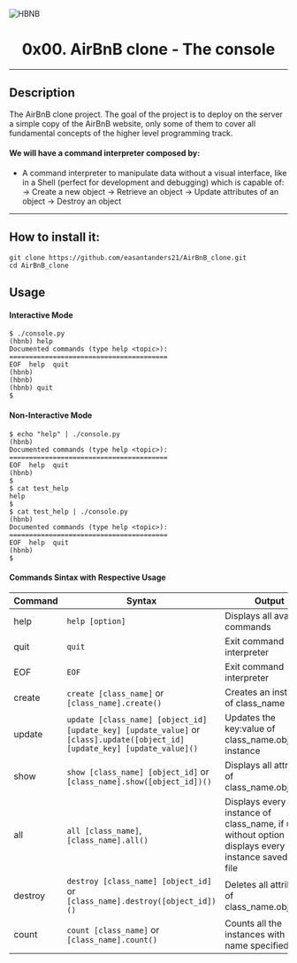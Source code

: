 ![HBNB](https://i.imgur.com/knu0CXq.png)

<h1 align="center">0x00. AirBnB clone - The console</h1>
<p align="center"></p>

---

## Description

The AirBnB clone project. The goal of the project is to deploy on the server a simple copy of the AirBnB website, only some of them to cover all fundamental concepts of the higher level programming track.

#### We will have a command interpreter composed by:

- A command interpreter to manipulate data without a visual interface, like in a Shell (perfect for development and debugging) which is capable of:
  -> Create a new object
  -> Retrieve an object
  -> Update attributes of an object
  -> Destroy an object

---

## How to install it:

```
git clone https://github.com/easantanders21/AirBnB_clone.git
cd AirBnB_clone
```

## Usage

#### Interactive Mode

```
$ ./console.py
(hbnb) help
Documented commands (type help <topic>):
========================================
EOF  help  quit
(hbnb)
(hbnb)
(hbnb) quit
$
```

#### Non-Interactive Mode

```
$ echo "help" | ./console.py
(hbnb)
Documented commands (type help <topic>):
========================================
EOF  help  quit
(hbnb)
$
$ cat test_help
help
$
$ cat test_help | ./console.py
(hbnb)
Documented commands (type help <topic>):
========================================
EOF  help  quit
(hbnb)
$
```

#### Commands Sintax with Respective Usage

| Command | Syntax                                                                                                                      | Output                                                                                                  |
| ------- | --------------------------------------------------------------------------------------------------------------------------- | ------------------------------------------------------------------------------------------------------- |
| help    | `help [option]`                                                                                                             | Displays all available commands                                                                         |
| quit    | `quit`                                                                                                                      | Exit command interpreter                                                                                |
| EOF     | `EOF`                                                                                                                       | Exit command interpreter                                                                                |
| create  | `create [class_name]` or `[class_name].create()`                                                                            | Creates an instance of class_name                                                                       |
| update  | `update [class_name] [object_id] [update_key] [update_value]` or `[class].update([object_id] [update_key] [update_value]()` | Updates the key:value of class_name.object_id instance                                                  |
| show    | `show [class_name] [object_id]` or `[class_name].show([object_id])()`                                                       | Displays all attributes of class_name.object_id                                                         |
| all     | `all [class_name]`, `[class_name].all()`                                                                                    | Displays every instance of class_name, if used without option displays every instance saved to the file |
| destroy | `destroy [class_name] [object_id]` or `[class_name].destroy([object_id])()`                                                 | Deletes all attributes of class_name.object_id                                                          |
| count   | `count [class_name]` or `[class_name].count()`                                                                              | Counts all the instances with class name specified)                                                     |
